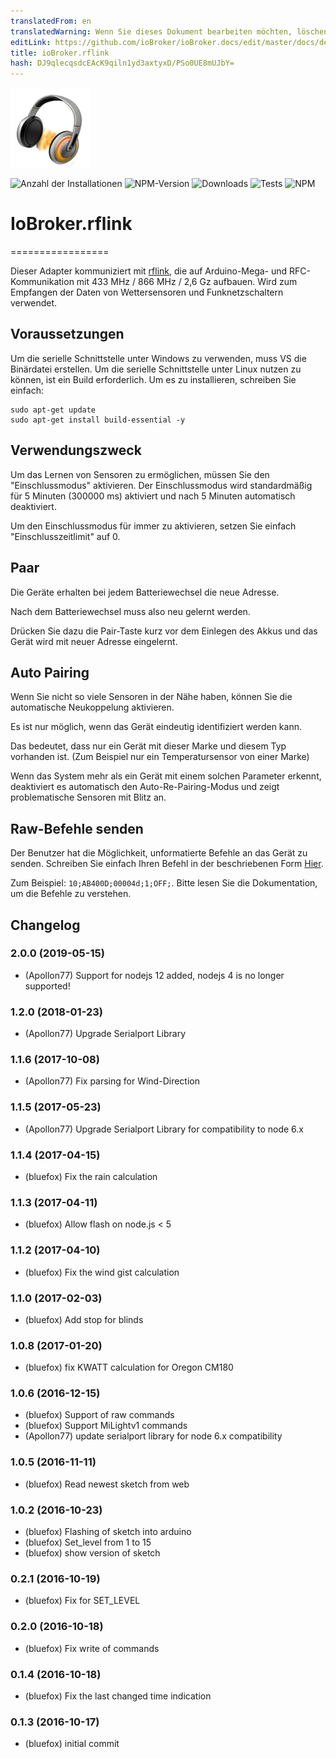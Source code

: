 ```yaml
---
translatedFrom: en
translatedWarning: Wenn Sie dieses Dokument bearbeiten möchten, löschen Sie bitte das Feld "translationsFrom". Andernfalls wird dieses Dokument automatisch erneut übersetzt
editLink: https://github.com/ioBroker/ioBroker.docs/edit/master/docs/de/adapterref/iobroker.rflink/README.md
title: ioBroker.rflink
hash: DJ9qlecqsdcEAcK9qiln1yd3axtyxD/PSo0UE8mUJbY=
---
```

![Logo](../../../en/adapterref/iobroker.rflink/admin/rflink.png)

![Anzahl der Installationen](http://iobroker.live/badges/rflink-stable.svg)
![NPM-Version](http://img.shields.io/npm/v/iobroker.rflink.svg)
![Downloads](https://img.shields.io/npm/dm/iobroker.rflink.svg)
![Tests](https://travis-ci.org/ioBroker/ioBroker.rflink.svg?branch=master)
![NPM](https://nodei.co/npm/iobroker.rflink.png?downloads=true)

# IoBroker.rflink
=================

Dieser Adapter kommuniziert mit [rflink](http://www.nemcon.nl/blog2/), die auf Arduino-Mega- und RFC-Kommunikation mit 433 MHz / 866 MHz / 2,6 Gz aufbauen.
Wird zum Empfangen der Daten von Wettersensoren und Funknetzschaltern verwendet.

## Voraussetzungen
Um die serielle Schnittstelle unter Windows zu verwenden, muss VS die Binärdatei erstellen.
Um die serielle Schnittstelle unter Linux nutzen zu können, ist ein Build erforderlich. Um es zu installieren, schreiben Sie einfach:

```
sudo apt-get update
sudo apt-get install build-essential -y
```

## Verwendungszweck
Um das Lernen von Sensoren zu ermöglichen, müssen Sie den "Einschlussmodus" aktivieren. Der Einschlussmodus wird standardmäßig für 5 Minuten (300000 ms) aktiviert und nach 5 Minuten automatisch deaktiviert.

Um den Einschlussmodus für immer zu aktivieren, setzen Sie einfach "Einschlusszeitlimit" auf 0.

## Paar
Die Geräte erhalten bei jedem Batteriewechsel die neue Adresse.

Nach dem Batteriewechsel muss also neu gelernt werden.

Drücken Sie dazu die Pair-Taste kurz vor dem Einlegen des Akkus und das Gerät wird mit neuer Adresse eingelernt.

## Auto Pairing
Wenn Sie nicht so viele Sensoren in der Nähe haben, können Sie die automatische Neukoppelung aktivieren.

Es ist nur möglich, wenn das Gerät eindeutig identifiziert werden kann.

Das bedeutet, dass nur ein Gerät mit dieser Marke und diesem Typ vorhanden ist. (Zum Beispiel nur ein Temperatursensor von einer Marke)

Wenn das System mehr als ein Gerät mit einem solchen Parameter erkennt, deaktiviert es automatisch den Auto-Re-Pairing-Modus und zeigt problematische Sensoren mit Blitz an.

## Raw-Befehle senden
Der Benutzer hat die Möglichkeit, unformatierte Befehle an das Gerät zu senden. Schreiben Sie einfach Ihren Befehl in der beschriebenen Form [Hier](http://www.nemcon.nl/blog2/protref).

Zum Beispiel: ```10;AB400D;00004d;1;OFF;```. Bitte lesen Sie die Dokumentation, um die Befehle zu verstehen.

## Changelog

### 2.0.0 (2019-05-15)
* (Apollon77) Support for nodejs 12 added, nodejs 4 is no longer supported!

### 1.2.0 (2018-01-23)
* (Apollon77) Upgrade Serialport Library

### 1.1.6 (2017-10-08)
* (Apollon77) Fix parsing for Wind-Direction

### 1.1.5 (2017-05-23)
* (Apollon77) Upgrade Serialport Library for compatibility to node 6.x

### 1.1.4 (2017-04-15)
* (bluefox) Fix the rain calculation

### 1.1.3 (2017-04-11)
* (bluefox) Allow flash on node.js < 5

### 1.1.2 (2017-04-10)
* (bluefox) Fix the wind gist calculation

### 1.1.0 (2017-02-03)
* (bluefox) Add stop for blinds

### 1.0.8 (2017-01-20)
* (bluefox) fix KWATT calculation for Oregon CM180

### 1.0.6 (2016-12-15)
* (bluefox) Support of raw commands
* (bluefox) Support MiLightv1 commands
* (Apollon77) update serialport library for node 6.x compatibility

### 1.0.5 (2016-11-11)
* (bluefox) Read newest sketch from web

### 1.0.2 (2016-10-23)
* (bluefox) Flashing of sketch into arduino
* (bluefox) Set_level from 1 to 15
* (bluefox) show version of sketch

### 0.2.1 (2016-10-19)
* (bluefox) Fix for SET_LEVEL

### 0.2.0 (2016-10-18)
* (bluefox) Fix write of commands

### 0.1.4 (2016-10-18)
* (bluefox) Fix the last changed time indication

### 0.1.3 (2016-10-17)
* (bluefox) initial commit